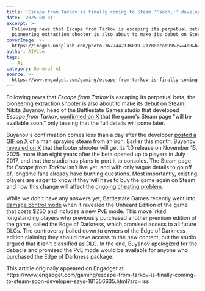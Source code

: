 ```yaml
---
title: 'Escape from Tarkov is finally coming to Steam ''soon,'' developer says'
date: '2025-08-31'
excerpt: >-
  Following news that Escape from Tarkov is escaping its perpetual beta, the
  pioneering extraction shooter is also about to make its debut on Steam. Nik...
coverImage: >-
  https://images.unsplash.com/photo-1677442136019-21780ecad995?w=400&h=200&fit=crop&auto=format
author: AIVibe
tags:
  - Ai
category: General AI
source: >-
  https://www.engadget.com/gaming/escape-from-tarkov-is-finally-coming-to-steam-soon-developer-says-181356635.html?src=rss
---
```

<p>Following news that <em>Escape from Tarkov</em> is escaping its perpetual beta, the pioneering extraction shooter is also about to make its debut on Steam. Nikita Buyanov, head of the Battlestate Games studio that developed <em>Escape from Tarkov</em>, <a data-i13n="elm:context_link;elmt:doNotAffiliate;cpos:1;pos:1" class="no-affiliate-link" href="https://x.com/nikgeneburn/status/1962077634843558260">confirmed on X</a> that the game&#39;s Steam page &quot;will be available soon,&quot; only teasing that the full details will come later.</p>
<p>Buyanov&#39;s confirmation comes less than a day after the developer <a data-i13n="elm:context_link;elmt:doNotAffiliate;cpos:2;pos:1" class="no-affiliate-link" href="https://x.com/nikgeneburn/status/1961830502928724363">posted a GIF on X</a> of a man spraying steam from an iron. Earlier this month, Buyanov <a data-i13n="elm:context_link;elmt:doNotAffiliate;cpos:3;pos:1" class="no-affiliate-link" href="https://x.com/nikgeneburn/status/1958630353029275803">revealed on X</a> that the looter shooter will get its 1.0 release on November 15, 2025, more than eight years after the beta opened up to players in July 2017, and that the studio has plans to port it to consoles. The Steam page for <em>Escape from Tarkov</em> isn&#39;t live yet, and with only vague details to go off of, longtime fans already have burning questions. Most importantly, existing players are eager to know if they will have to buy the game again on Steam and how this change will affect the <a data-i13n="elm:context_link;elmt:doNotAffiliate;cpos:4;pos:1" class="no-affiliate-link" href="https://insider-gaming.com/tarkov-cheating-situation-nikita-speaks/">ongoing cheating problem</a>.</p>
<span id="end-legacy-contents"></span><p>While we don&#39;t have any answers yet, Battlestate Games recently went into <a data-i13n="elm:context_link;elmt:doNotAffiliate;cpos:5;pos:1" class="no-affiliate-link" href="https://www.ign.com/articles/escape-from-tarkov-devs-shameless-controversy-response-called-out-by-fans-and-esports-company">damage control mode</a> when it revealed the Unheard Edition of the game that costs $250 and includes a new PvE mode. This move irked longstanding players who previously purchased another premium edition of the game, called the Edge of Darkness, which promised access to all future DLCs. The controversy boiled down to owners of the Edge of Darkness edition claiming they should have access to the new content, but the studio argued that it isn&#39;t classified as DLC. In the end, Buyanov apologized for the debacle and promised the PvE mode would be available for anyone who purchased the Edge of Darkness package.</p>This article originally appeared on Engadget at https://www.engadget.com/gaming/escape-from-tarkov-is-finally-coming-to-steam-soon-developer-says-181356635.html?src=rss
